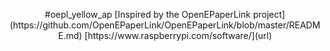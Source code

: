 <p align="center">
#oepl_yellow_ap
[Inspired by the OpenEPaperLink project](https://github.com/OpenEPaperLink/OpenEPaperLink/blob/master/README.md)
[https://www.raspberrypi.com/software/](url)
</p>
